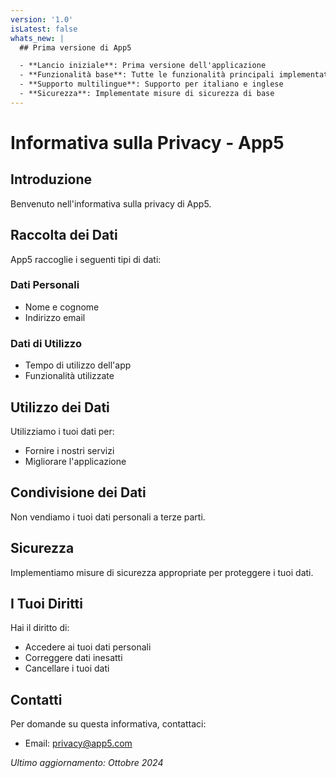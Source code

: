```yaml
---
version: '1.0'
isLatest: false
whats_new: |
  ## Prima versione di App5

  - **Lancio iniziale**: Prima versione dell'applicazione
  - **Funzionalità base**: Tutte le funzionalità principali implementate
  - **Supporto multilingue**: Supporto per italiano e inglese
  - **Sicurezza**: Implementate misure di sicurezza di base
---
```


# Informativa sulla Privacy - App5

## Introduzione

Benvenuto nell'informativa sulla privacy di App5.

## Raccolta dei Dati

App5 raccoglie i seguenti tipi di dati:

### Dati Personali
- Nome e cognome
- Indirizzo email

### Dati di Utilizzo
- Tempo di utilizzo dell'app
- Funzionalità utilizzate

## Utilizzo dei Dati

Utilizziamo i tuoi dati per:
- Fornire i nostri servizi
- Migliorare l'applicazione

## Condivisione dei Dati

Non vendiamo i tuoi dati personali a terze parti.

## Sicurezza

Implementiamo misure di sicurezza appropriate per proteggere i tuoi dati.

## I Tuoi Diritti

Hai il diritto di:
- Accedere ai tuoi dati personali
- Correggere dati inesatti
- Cancellare i tuoi dati

## Contatti

Per domande su questa informativa, contattaci:
- Email: privacy@app5.com

*Ultimo aggiornamento: Ottobre 2024*

